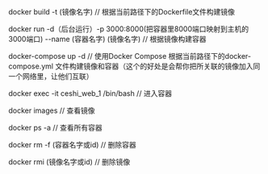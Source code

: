 docker build -t (镜像名字)  //  根据当前路径下的Dockerfile文件构建镜像

docker run -d（后台运行）-p 3000:8000(把容器里8000端口映射到主机的3000端口) --name (容器名字) (镜像名字)   //  根据镜像构建容器


docker-compose up -d  //  使用Docker Compose 根据当前路径下的docker-compose.yml 文件构建镜像和容器（这个的好处是会帮你把所关联的镜像加入同一个网络里，让他们互联）

docker exec -it ceshi_web_1 /bin/bash    // 进入容器

docker images  //  查看镜像

docker ps -a  //  查看所有容器

docker rm -f (容器名字或id)   //  删除容器

docker rmi (镜像名字或id)   //  删除镜像
